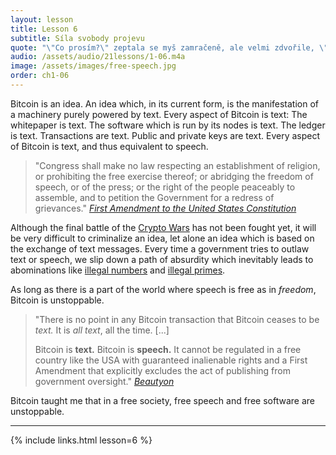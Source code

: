 ```yaml
---
layout: lesson
title: Lesson 6
subtitle: Síla svobody projevu
quote: "\"Co prosím?\" zeptala se myš zamračeně, ale velmi zdvořile, \"říkala jsi něco?\""
audio: /assets/audio/21lessons/1-06.m4a
image: /assets/images/free-speech.jpg
order: ch1-06
---
```


Bitcoin is an idea. An idea which, in its current form, is the
manifestation of a machinery purely powered by text. Every aspect of
Bitcoin is text: The whitepaper is text. The software which is run by
its nodes is text. The ledger is text. Transactions are text. Public and
private keys are text. Every aspect of Bitcoin is text, and thus
equivalent to speech.

> "Congress shall make no law respecting an establishment of religion,
> or prohibiting the free exercise thereof; or abridging the freedom of
> speech, or of the press; or the right of the people peaceably to
> assemble, and to petition the Government for a redress of grievances."
> <cite>[First Amendment to the United States Constitution][1st Amendment]</cite>

Although the final battle of the [Crypto Wars] has not been fought yet,
it will be very difficult to criminalize an idea, let alone an idea
which is based on the exchange of text messages. Every time a government
tries to outlaw text or speech, we slip down a path of absurdity which
inevitably leads to abominations like [illegal numbers] and [illegal
primes].

As long as there is a part of the world where speech is free as in
*freedom*, Bitcoin is unstoppable.

> "There is no point in any Bitcoin transaction that Bitcoin ceases to
> be *text.* It is *all* *text*, all the time. [...]
>
> Bitcoin is **text.** Bitcoin is **speech.** It cannot be regulated in
> a free country like the USA with guaranteed inalienable rights and a
> First Amendment that explicitly excludes the act of publishing from
> government oversight."
> <cite>[Beautyon]</cite>

Bitcoin taught me that in a free society, free speech and free software
are unstoppable.

---

{% include links.html lesson=6 %}

<!-- Through the Looking-Glass -->
[a magic spell]: https://dergigi.com/2018/08/17/the-magic-dust-of-cryptography/
[rise-sov]: https://medium.com/bull-bitcoin/the-rise-of-the-sovereign-individual-2201eee82f00

<!-- Down the Rabbit Hole -->
[1st Amendment]: https://en.wikipedia.org/wiki/First_Amendment_to_the_United_States_Constitution
[Crypto Wars]: https://en.wikipedia.org/wiki/Crypto_Wars
[illegal numbers]: https://en.wikipedia.org/wiki/Illegal_number
[illegal primes]: https://en.wikipedia.org/wiki/Illegal_prime
[Beautyon]: https://archive.is/yAOwZ

<!-- Wikipedia -->
[alice]: https://en.wikipedia.org/wiki/Alice%27s_Adventures_in_Wonderland
[carroll]: https://en.wikipedia.org/wiki/Lewis_Carroll
